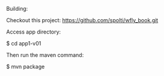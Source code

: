Building:

Checkout this project: https://github.com/spolti/wfly_book.git

Access app directory:

$ cd app1-v01

Then run the maven command:

$ mvn package
